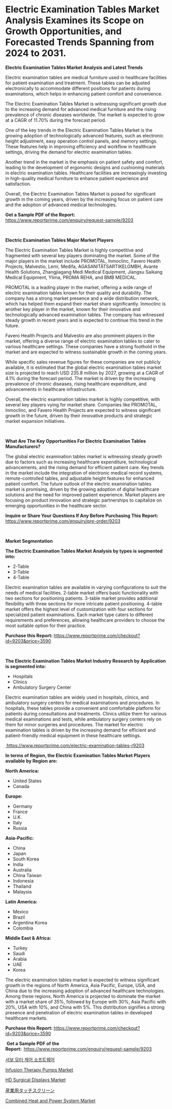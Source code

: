<p><h1>Electric Examination Tables Market Analysis Examines its Scope on Growth Opportunities, and Forecasted Trends Spanning from 2024 to 2031.</h1></p><p><strong>Electric Examination Tables Market Analysis and Latest Trends</strong></p>
<p><p>Electric examination tables are medical furniture used in healthcare facilities for patient examination and treatment. These tables can be adjusted electronically to accommodate different positions for patients during examinations, which helps in enhancing patient comfort and convenience.</p><p>The Electric Examination Tables Market is witnessing significant growth due to the increasing demand for advanced medical furniture and the rising prevalence of chronic diseases worldwide. The market is expected to grow at a CAGR of 11.70% during the forecast period.</p><p>One of the key trends in the Electric Examination Tables Market is the growing adoption of technologically advanced features, such as electronic height adjustment, easy operation control panels, and memory settings. These features help in improving efficiency and workflow in healthcare settings, driving the demand for electric examination tables.</p><p>Another trend in the market is the emphasis on patient safety and comfort, leading to the development of ergonomic designs and cushioning materials in electric examination tables. Healthcare facilities are increasingly investing in high-quality medical furniture to enhance patient experience and satisfaction.</p><p>Overall, the Electric Examination Tables Market is poised for significant growth in the coming years, driven by the increasing focus on patient care and the adoption of advanced medical technologies.</p></p>
<p><strong>Get a Sample PDF of the Report:&nbsp;</strong> <a href="https://www.reportprime.com/enquiry/request-sample/9203">https://www.reportprime.com/enquiry/request-sample/9203</a></p>
<p>&nbsp;</p>
<p><strong>Electric Examination Tables Major Market Players</strong></p>
<p><p>The Electric Examination Tables Market is highly competitive and fragmented with several key players dominating the market. Some of the major players in the market include PROMOTAL, Inmoclinc, Favero Health Projects, Malvestio, Lemi, Medifa, AGASANITÄTSARTIKELGMBH, Avante Health Solutions, Zhangjiagang Medi Medical Equipment, Jiangsu Saikang Medical Equipment, Ylima, PROMA REHA, and BMB MEDICAL.</p><p>PROMOTAL is a leading player in the market, offering a wide range of electric examination tables known for their quality and durability. The company has a strong market presence and a wide distribution network, which has helped them expand their market share significantly. Inmoclinc is another key player in the market, known for their innovative and technologically advanced examination tables. The company has witnessed steady growth in recent years and is expected to continue this trend in the future.</p><p>Favero Health Projects and Malvestio are also prominent players in the market, offering a diverse range of electric examination tables to cater to various healthcare settings. These companies have a strong foothold in the market and are expected to witness sustainable growth in the coming years.</p><p>While specific sales revenue figures for these companies are not publicly available, it is estimated that the global electric examination tables market size is projected to reach USD 235.8 million by 2027, growing at a CAGR of 4.1% during the forecast period. The market is driven by the increasing prevalence of chronic diseases, rising healthcare expenditure, and advancements in healthcare infrastructure.</p><p>Overall, the electric examination tables market is highly competitive, with several key players vying for market share. Companies like PROMOTAL, Inmoclinc, and Favero Health Projects are expected to witness significant growth in the future, driven by their innovative products and strategic market expansion initiatives.</p></p>
<p>&nbsp;</p>
<p><strong>What Are The Key Opportunities For Electric Examination Tables Manufacturers?</strong></p>
<p><p>The global electric examination tables market is witnessing steady growth due to factors such as increasing healthcare expenditure, technological advancements, and the rising demand for efficient patient care. Key trends in the market include the integration of electronic medical record systems, remote-controlled tables, and adjustable height features for enhanced patient comfort. The future outlook of the electric examination tables market is promising, driven by the growing adoption of digital healthcare solutions and the need for improved patient experience. Market players are focusing on product innovation and strategic partnerships to capitalize on emerging opportunities in the healthcare sector.</p></p>
<p><strong>Inquire or Share Your Questions If Any Before Purchasing This Report:</strong> <a href="https://www.reportprime.com/enquiry/pre-order/9203">https://www.reportprime.com/enquiry/pre-order/9203</a></p>
<p>&nbsp;</p>
<p><strong>Market Segmentation</strong></p>
<p><strong>The Electric Examination Tables Market Analysis by types is segmented into:</strong></p>
<p><ul><li>2-Table</li><li>3-Table</li><li>4-Table</li></ul></p>
<p><p>Electric examination tables are available in varying configurations to suit the needs of medical facilities. 2-table market offers basic functionality with two sections for positioning patients. 3-table market provides additional flexibility with three sections for more intricate patient positioning. 4-table market offers the highest level of customization with four sections for specialized patient examinations. Each market type caters to different requirements and preferences, allowing healthcare providers to choose the most suitable option for their practice.</p></p>
<p><strong>Purchase this Report:&nbsp;</strong><a href="https://www.reportprime.com/checkout?id=9203&price=3590">https://www.reportprime.com/checkout?id=9203&price=3590</a></p>
<p>&nbsp;</p>
<p><strong>The Electric Examination Tables Market Industry Research by Application is segmented into:</strong></p>
<p><ul><li>Hospitals</li><li>Clinics</li><li>Ambulatory Surgery Center</li></ul></p>
<p><p>Electric examination tables are widely used in hospitals, clinics, and ambulatory surgery centers for medical examinations and procedures. In hospitals, these tables provide a convenient and comfortable platform for patients during consultations and treatments. Clinics utilize them for various medical examinations and tests, while ambulatory surgery centers rely on them for minor surgeries and procedures. The market for electric examination tables is driven by the increasing demand for efficient and patient-friendly medical equipment in these healthcare settings.</p></p>
<p><a href="https://www.reportprime.com/electric-examination-tables-r9203">&nbsp;https://www.reportprime.com/electric-examination-tables-r9203</a></p>
<p><strong>In terms of Region, the Electric Examination Tables Market Players available by Region are:</strong></p>
<p>
    <p> <strong> North America: </strong>
        <ul>
            <li>United States</li>
            <li>Canada</li>
        </ul>
        </p> 
    <p> <strong> Europe: </strong>
        <ul>
            <li>Germany</li>
            <li>France</li>
            <li>U.K.</li>
            <li>Italy</li>
            <li>Russia</li>
        </ul>
        </p> 
    <p> <strong> Asia-Pacific: </strong>
        <ul>
            <li>China</li>
            <li>Japan</li>
            <li>South Korea</li>
            <li>India</li>
            <li>Australia</li>
            <li>China Taiwan</li>
            <li>Indonesia</li>
            <li>Thailand</li>
            <li>Malaysia</li>
        </ul>
        </p> 
    <p> <strong> Latin America: </strong>
        <ul>
            <li>Mexico</li>
            <li>Brazil</li>
            <li>Argentina Korea</li>
            <li>Colombia</li>
        </ul>
        </p> 
    <p> <strong> Middle East & Africa: </strong>
        <ul>
            <li>Turkey</li>
            <li>Saudi</li>
            <li>Arabia</li>
            <li>UAE</li>
            <li>Korea</li>
        </ul>
    </p>
    </p>
<p><p>The electric examination tables market is expected to witness significant growth in the regions of North America, Asia Pacific, Europe, USA, and China due to the increasing adoption of advanced healthcare technologies. Among these regions, North America is projected to dominate the market with a market share of 35%, followed by Europe with 30%, Asia Pacific with 20%, USA with 10%, and China with 5%. This distribution signifies a strong presence and penetration of electric examination tables in developed healthcare markets.</p></p>
<p><strong>Purchase this Report: </strong><a href="https://www.reportprime.com/checkout?id=9203&price=3590">https://www.reportprime.com/checkout?id=9203&price=3590</a></p>
<p>&nbsp;<strong>Get a Sample PDF of the Report:&nbsp;&nbsp;</strong><a href="https://www.reportprime.com/enquiry/request-sample/9203">https://www.reportprime.com/enquiry/request-sample/9203</a></p>
<p><strong></strong></p>
<p><p><a href="https://github.com/RichardLueilwitz787/Market-Research-Report-List-1/blob/main/532291673665.md">서보 모터 제어 소프트웨어</a></p><p><a href="https://www.linkedin.com/pulse/infusion-therapy-pumps-market-offers-provide-insightful-fgydc">Infusion Therapy Pumps Market</a></p><p><a href="https://github.com/AlysaLedner2023/Market-Research-Report-List-1/blob/main/hd-surgical-displays-market.md">HD Surgical Displays Market</a></p><p><a href="https://github.com/JacksonWiza1924/Market-Research-Report-List-1/blob/main/869517078133.md">産業用タッチスクリーン</a></p><p><a href="https://www.linkedin.com/pulse/combined-heat-power-system-market-comprehensive-report-2qwsc">Combined Heat and Power System Market</a></p></p>